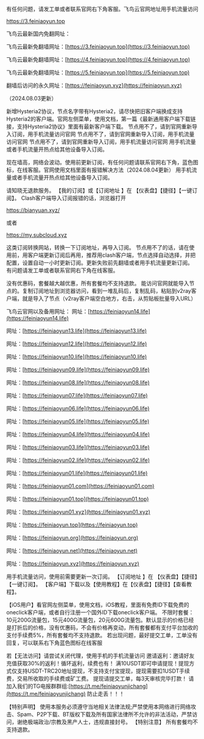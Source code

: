 有任何问题，请发工单或者联系官网右下角客服。飞鸟云官网地址用手机流量访问

[https://3.feiniaoyun.top ](https://3.feiniaoyun.top/)


飞鸟云最新国内免翻网址：



飞鸟云最新免翻墙网址：[https://3.feiniaoyun.top](https://3.feiniaoyun.top) 


飞鸟云最新免翻墙网址：[https://4.feiniaoyun.top](https://4.feiniaoyun.top) 


飞鸟云最新免翻墙网址：[https://5.feiniaoyun.top](https://5.feiniaoyun.top) 




翻墙后访问的永久网址：[https://feiniaoyun.xyz](https://feiniaoyun.xyz)


（2024.08.03更新）



新增Hysteria2协议，节点名字带有Hysteria2，请尽快把旧客户端换成支持Hysteria2的客户端。官网左侧菜单，使用文档，第一篇《最新通用客户端下载链接，支持Hysteria2协议》里面有最新客户端下载。
节点用不了，请到官网重新导入订阅，用手机流量访问官网 节点用不了，请到官网重新导入订阅，用手机流量访问官网 节点用不了，请到官网重新导入订阅，用手机流量访问官网
用手机流量或者手机流量开热点给其他设备导入订阅。


现在墙高，网络会波动。使用前更新订阅，有任何问题请联系官网右下角，蓝色图标，在线客服。官网使用文档里面有报错解决方法（2024.08.04更新）
用手机流量或者手机流量开热点给其他设备导入订阅。


请知晓无退款服务。
【我的订阅】或【订阅地址 】在 【仪表盘】【捷径】【一键订阅】。
Clash客户端导入订阅报错的话，浏览器打开

https://bianyuan.xyz/

或者

https://my.subcloud.xyz

这类订阅转换网站，转换一下订阅地址，再导入订阅。
节点用不了的话，请在使用前，用客户端更新订阅后再用，推荐用clash客户端，节点选择自动选择，并把配置，设置自动一小时更新订阅。更新失败前先翻墙或者用手机流量更新订阅。
有问题请发工单或者联系官网右下角在线客服。


没有优惠码，套餐越大越优惠，所有套餐均不支持退款。
能访问官网就能导入节点的。复制订阅地址到浏览器访问，看到一堆乱码后，复制乱码，粘贴到v2ray客户端，就是导入了节点（v2ray客户端空白地方，右击，从剪贴板批量导入URL）


飞鸟云官网以及备用网址：
网址：[https://feiniaoyun14.life](https://feiniaoyun14.life) 

网址：[https://feiniaoyun13.life](https://feiniaoyun13.life) 

网址：[https://feiniaoyun12.life](https://feiniaoyun12.life) 

网址：[https://feiniaoyun10.life](https://feiniaoyun10.life) 

网址：[https://feiniaoyun09.life](https://feiniaoyun09.life) 

网址：[https://feiniaoyun08.life](https://feiniaoyun08.life) 

网址：[https://feiniaoyun07.life](https://feiniaoyun07.life) 

网址：[https://feiniaoyun06.life](https://feiniaoyun06.life) 

网址：[https://feiniaoyun05.life](https://feiniaoyun05.life) 

网址：[https://feiniaoyun04.life](https://feiniaoyun04.life) 

网址：[https://feiniaoyun03.life](https://feiniaoyun03.life) 

网址：[https://feiniaoyun02.life](https://feiniaoyun02.life) 

网址：[https://feiniaoyun01.life](https://feiniaoyun01.life) 

网址：[https://feiniaoyun01.com](https://feiniaoyun01.com) 

网址：[https://feiniaoyun01.top](https://feiniaoyun01.top) 

网址：[https://feiniaoyun01.xyz](https://feiniaoyun01.xyz) 

网址：[https://feiniaoyun.top](https://feiniaoyun.top) 

网址：[https://feiniaoyun.org](https://feiniaoyun.org)

网址：[https://feiniaoyun.net](https://feiniaoyun.net)

网址：[https://feiniaoyun.xyz](https://feiniaoyun.xyz)

用手机流量访问，使用前需要更新一次订阅。
【订阅地址 】在 【仪表盘】【捷径】【一键订阅】。
【客户端】下载以及【使用教程】在【仪表盘】【捷径】【查看教程】。


【iOS用户】看官网左侧菜单，使用文档，iOS教程，里面有免费ID下载免费的oneclick客户端，或者自行注册一个国外ID下载oneclick客户端。
不限时套餐：10元200G流量包，15元400G流量包，20元600G流量包。默认显示的价格已经是打折后的价格，没有优惠码，不会有价格再变动，所有套餐都有支付平台加收的支付手续费5%，所有套餐均不支持退款。
若出现问题，最好提交工单，工单没有回复，可以联系右下角蓝色图标在线客服


若【无法访问】请尝试关闭代理，使用手机的手机流量访问
邀请返利：邀请好友充值获取30%的返利！循环返利，续费也有！
满10USDT即可申请提现！提现方式仅支持USDT-TRC20地址提现，不支持支付宝提现，提现需要扣1USDT手续费，交易所收取的手续费或矿工费。
提现请提交工单，每3天审核完毕打款！
请加入我们的TG电报群群组:[https://t.me/feiniaoyunjichang](https://t.me/feiniaoyunjichang) 防止走丢！！！


【特别声明】 使用本服务必须遵守当地相关法律法规;严禁使用本网络进行网络攻击、Spam、P2P下载、BT版权下载及所有国家法律所不允许的非法活动，严禁访问，谢绝极端政治/宗教及黑产人士，违规直接封号。
【特别注意】 所有套餐均不支持退款。
